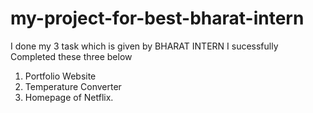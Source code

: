 # my-project-for-best-bharat-intern
I done my 3 task which is given by BHARAT INTERN 
I sucessfully Completed these three below
1) Portfolio Website
2) Temperature Converter
3) Homepage of Netflix.
